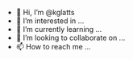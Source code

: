- 👋 Hi, I’m @kglatts
- 👀 I’m interested in ...
- 🌱 I’m currently learning ...
- 💞️ I’m looking to collaborate on ...
- 📫 How to reach me ...

<!---
kglatts/kglatts is a ✨ special ✨ repository because its `README.md` (this file) appears on your GitHub profile.
You can click the Preview link to take a look at your changes.
--->
